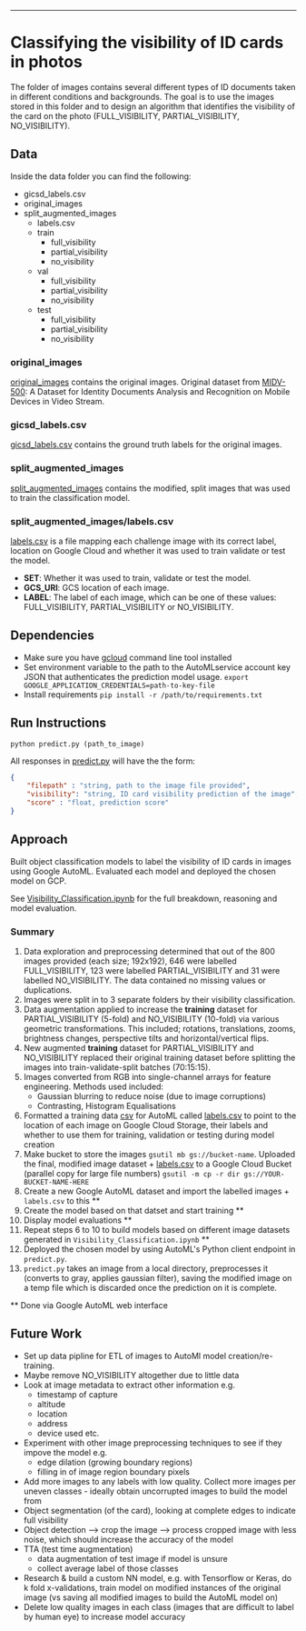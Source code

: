 ***


# Classifying the visibility of ID cards in photos

The folder of images contains several different types of ID documents taken in different conditions and backgrounds. The goal is to use the images stored in this folder and to design an algorithm that identifies the visibility of the card on the photo (FULL_VISIBILITY, PARTIAL_VISIBILITY, NO_VISIBILITY).

## Data

Inside the data folder you can find the following:
- gicsd_labels.csv
- original_images
- split_augmented_images
    - labels.csv
    - train
        - full_visibility
        - partial_visibility
        - no_visibility
    - val
        - full_visibility
        - partial_visibility
        - no_visibility
    - test
        - full_visibility
        - partial_visibility
        - no_visibility

### original_images
[original_images](data/original_images) contains the original images. Original dataset from [MIDV-500](https://arxiv.org/abs/1807.05786): A Dataset for Identity Documents Analysis and Recognition on Mobile Devices in Video Stream.

### gicsd_labels.csv
[gicsd_labels.csv](data/gicsd_labels.csv) contains the ground truth labels for the original images.

### split_augmented_images
[split_augmented_images](data/split_augmented_images) contains the modified, split images that was used to train the classification model.

### split_augmented_images/labels.csv
[labels.csv](data/split_augmented_images/labels.csv) is a file mapping each challenge image with its correct label, location on Google Cloud and whether it was used to train validate or test the model.
- **SET**: Whether it was used to train, validate or test the model. 
- **GCS_URI**: GCS location of each image.
- **LABEL**: The label of each image, which can be one of these values: FULL_VISIBILITY, PARTIAL_VISIBILITY or NO_VISIBILITY. 
    
## Dependencies

- Make sure you have [gcloud](https://cloud.google.com/sdk/downloads#interactive) command line tool installed
- Set environment variable to the path to the AutoMLservice account key JSON that authenticates the prediction model usage. 
`export GOOGLE_APPLICATION_CREDENTIALS=path-to-key-file`
- Install requirements
`pip install -r /path/to/requirements.txt`

## Run Instructions

`python predict.py (path_to_image)`

All responses in [predict.py](predict.py) will have the the form:
```json
{
    "filepath" : "string, path to the image file provided",
    "visibility": "string, ID card visibility prediction of the image",
    "score" : "float, prediction score"
}
```

## Approach
Built object classification models to label the visibility of ID cards in images using Google AutoML. Evaluated each model and deployed the chosen model on GCP.

See [Visibility_Classification.ipynb](Visibility_Classification.ipynb) for the full breakdown, reasoning and model evaluation.

### Summary
1. Data exploration and preprocessing determined that out of the 800 images  provided (each size; 192x192), 646 were labelled FULL_VISIBILITY, 123 were labelled PARTIAL_VISIBILITY and 31 were labelled NO_VISIBILITY. The data contained no missing values or duplications.
2. Images were split in to 3 separate folders by their visibility classification.
3. Data augmentation applied to increase the **training** dataset for PARTIAL_VISIBILITY (5-fold) and NO_VISIBILITY (10-fold) via various geometric transformations. This included; rotations, translations, zooms, brightness changes, perspective tilts and horizontal/vertical flips.
4. New augmented **training** dataset for PARTIAL_VISIBILITY and NO_VISIBILITY replaced their original training dataset before splitting the images into train-validate-split batches (70:15:15). 
5. Images converted from RGB into single-channel arrays for feature engineering. Methods used included:
    - Gaussian blurring to reduce noise (due to image corruptions)
    - Contrasting, Histogram Equalisations
6. Formatted a training data [csv](https://cloud.google.com/vision/automl/object-detection/docs/csv-format) for AutoML called [labels.csv](data/labels.csv) to point to the location of each image on Google Cloud Storage, their labels and whether to use them for training, validation or testing during model creation
7. Make bucket to store the images `gsutil mb gs://bucket-name`. Uploaded the final, modified image dataset + [labels.csv](data/labels.csv) to a Google Cloud Bucket (parallel copy for large file numbers)
`gsutil -m cp -r dir gs://YOUR-BUCKET-NAME-HERE`
8. Create a new Google AutoML dataset and import the labelled images + `labels.csv` to this **
9. Create the model based on that datset and start training **
10. Display model evaluations **
11. Repeat steps 6 to 10 to build models based on different image datasets generated in `Visibility_Classification.ipynb` **
12. Deployed the chosen model by using AutoML's Python client endpoint in `predict.py`.
13. `predict.py` takes an image from a local directory, preprocesses it (converts to gray, applies gaussian filter), saving the modified image on a temp file which is discarded once the prediction on it is complete.

** Done via Google AutoML web interface

## Future Work
* Set up data pipline for ETL of images to AutoMl model creation/re-training.
* Maybe remove NO_VISIBILITY altogether due to little data
* Look at image metadata to extract other information e.g.
    - timestamp of capture
    - altitude
    - location
    - address
    - device used etc.
* Experiment with other image preprocessing techniques to see if they impove the model e.g.
	- edge dilation (growing boundary regions)
	- filling in of image region boundary pixels
* Add more images to any labels with low quality. Collect more images per uneven classes - ideally obtain uncorrupted images to build the model from
* Object segmentation (of the card), looking at complete edges to indicate full visibility
* Object detection --> crop the image --> process cropped image with less noise, which should increase the accuracy of the model
* TTA (test time augmentation)
    - data augmentation of test image if model is unsure
    - collect average label of those classes
* Research & build a custom NN model, e.g. with Tensorflow or Keras, do k fold x-validations, train model on modified instances of the original image (vs saving all modified images to build the AutoML model on)
* Delete low quality images in each class (images that are difficult to label by human eye) to increase model accuracy
